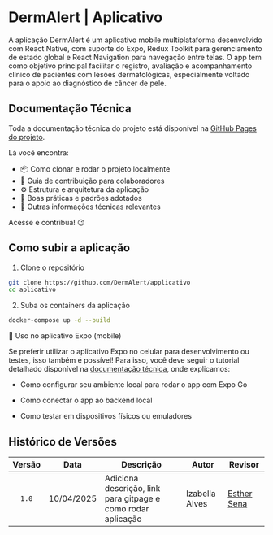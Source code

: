 # DermAlert | Aplicativo

A aplicação DermAlert é um aplicativo mobile multiplataforma desenvolvido com React Native, com suporte do Expo, Redux Toolkit para gerenciamento de estado global e React Navigation para navegação entre telas. O app tem como objetivo principal facilitar o registro, avaliação e acompanhamento clínico de pacientes com lesões dermatológicas, especialmente voltado para o apoio ao diagnóstico de câncer de pele.

## Documentação Técnica

Toda a documentação técnica do projeto está disponível na [GitHub Pages do projeto](https://www.dermalert.ai/land/dist/index.html).  

Lá você encontra:

- 📦 Como clonar e rodar o projeto localmente  
- 🚀 Guia de contribuição para colaboradores  
- ⚙️ Estrutura e arquitetura da aplicação  
- 🧪 Boas práticas e padrões adotados  
- 📖 Outras informações técnicas relevantes

Acesse e contribua! 😉

## Como subir a aplicação

1. Clone o repositório

```bash
git clone https://github.com/DermAlert/applicativo
cd aplicativo
```

2. Suba os containers da aplicação

```bash
docker-compose up -d --build
```

📱 Uso no aplicativo Expo (mobile)

Se preferir utilizar o aplicativo Expo no celular para desenvolvimento ou testes, isso também é possível!
Para isso, você deve seguir o tutorial detalhado disponível na [documentação técnica](https://www.dermalert.ai/documentacao-tecnica/frontend/#como-rodar-a-aplicacao), onde explicamos:

- Como configurar seu ambiente local para rodar o app com Expo Go

- Como conectar o app ao backend local

- Como testar em dispositivos físicos ou emuladores

## Histórico de Versões

| Versão | Data | Descrição | Autor | Revisor |
| :----: | ---- | --------- | ----- | ------- |
| `1.0`  |10/04/2025| Adiciona descrição, link para gitpage e como rodar aplicação | Izabella Alves | [Esther Sena](https://github.com/esmsena)  |


